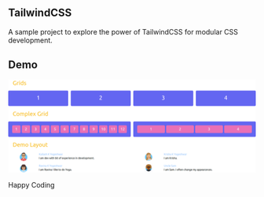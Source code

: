 ## TailwindCSS
A sample project to explore the power of TailwindCSS for modular CSS development.

## Demo
![Demo](images/demo.png)

Happy Coding
